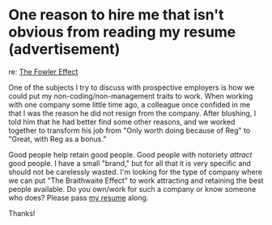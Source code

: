 One reason to hire me that isn't obvious from reading my resume (advertisement)
===

re: [The Fowler Effect](http://blog.jayfields.com/2009/01/fowler-effect.html "")

One of the subjects I try to discuss with prospective employers is how we could put my non-coding/non-management traits to work. When working with one company some little time ago, a colleague once confided in me that I was the reason he did not resign from the company. After blushing, I told him that he had better find some other reasons, and we worked together to transform his job from "Only worth doing because of Reg" to "Great, with Reg as a bonus."

Good people help retain good people. Good people with notoriety *attract* good people. I have a small "brand," but for all that it is very specific and should not be carelessly wasted. I'm looking for the type of company where we can put "The Braithwaite Effect" to work attracting and retaining the best people available. Do you own/work for such a company or know someone who does? Please pass [my resume](http://reginald.braythwayt.com/RegBraithwaiteDev0110_en_US.pdf "Reg Braithwaite") along.

Thanks!